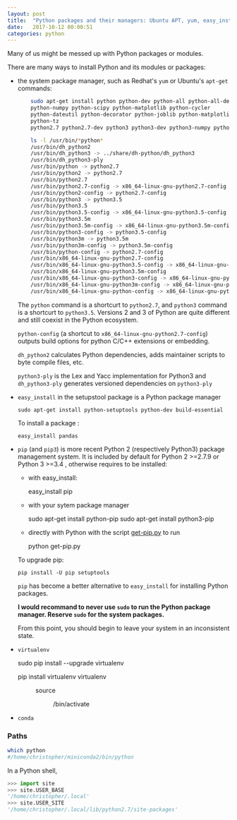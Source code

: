 ```yaml
---
layout: post
title:  "Python packages and their managers: Ubuntu APT, yum, easy_install, pip, virtualenv, conda"
date:   2017-10-12 00:00:51
categories: python
---
```


Many of us might be messed up with Python packages or modules.

There are many ways to install Python and its modules or packages:

- the system package manager, such as Redhat's `yum` or Ubuntu's `apt-get` commands:

  ```bash
      sudo apt-get install python python-dev python-all python-all-dev
      python-numpy python-scipy python-matplotlib python-cycler
      python-dateutil python-decorator python-joblib python-matplotlib-data
      python-tz
      python2.7 python2.7-dev python3 python3-dev python3-numpy python3.5

      ls -l /usr/bin/*python*
      /usr/bin/dh_python2
      /usr/bin/dh_python3 -> ../share/dh-python/dh_python3
      /usr/bin/dh_python3-ply
      /usr/bin/python -> python2.7
      /usr/bin/python2 -> python2.7
      /usr/bin/python2.7
      /usr/bin/python2.7-config -> x86_64-linux-gnu-python2.7-config
      /usr/bin/python2-config -> python2.7-config
      /usr/bin/python3 -> python3.5
      /usr/bin/python3.5
      /usr/bin/python3.5-config -> x86_64-linux-gnu-python3.5-config
      /usr/bin/python3.5m
      /usr/bin/python3.5m-config -> x86_64-linux-gnu-python3.5m-config
      /usr/bin/python3-config -> python3.5-config
      /usr/bin/python3m -> python3.5m
      /usr/bin/python3m-config -> python3.5m-config
      /usr/bin/python-config -> python2.7-config
      /usr/bin/x86_64-linux-gnu-python2.7-config
      /usr/bin/x86_64-linux-gnu-python3.5-config -> x86_64-linux-gnu-python3.5m-config
      /usr/bin/x86_64-linux-gnu-python3.5m-config
      /usr/bin/x86_64-linux-gnu-python3-config -> x86_64-linux-gnu-python3.5-config
      /usr/bin/x86_64-linux-gnu-python3m-config -> x86_64-linux-gnu-python3.5m-config
      /usr/bin/x86_64-linux-gnu-python-config -> x86_64-linux-gnu-python2.7-config
    ```


    The `python` command is a shortcurt to `python2.7`, and `python3` command is a shortcurt to `python3.5`. Versions 2 and 3 of Python are quite different and still coexist in the Python ecosystem.

    `python-config` (a shortcut to `x86_64-linux-gnu-python2.7-config`) outputs build options for python C/C++ extensions or embedding.

    `dh_python2` calculates Python dependencies, adds maintainer scripts to byte compile files, etc.

     `python3-ply` is the Lex and Yacc implementation for Python3 and `dh_python3-ply` generates versioned dependencies on `python3-ply`


- `easy_install` in the setupstool package is a Python package manager

      sudo apt-get install python-setuptools python-dev build-essential

    To install a package :

      easy_install pandas


- `pip` (and `pip3`) is more recent Python 2 (respectively Python3) package management system. It is included by default for Python 2 >=2.7.9 or Python 3 >=3.4 , otherwise requires to be installed:

    - with easy_install:

      easy_install pip

    - with your sytem package manager

      sudo apt-get install python-pip
      sudo apt-get install python3-pip

    - directly with Python with the script [get-pip.py](https://bootstrap.pypa.io/get-pip.py) to run

      python get-pip.py

    To upgrade pip:

      pip install -U pip setuptools

    `pip` has become a better alternative to `easy_install` for installing Python packages.

    **I would recommand to never use `sudo` to run the Python package manager. Reserve `sudo` for the system packages.**

    From this point, you should begin to leave your system in an inconsistent state.






- `virtualenv`

    sudo pip install --upgrade virtualenv

    pip install virtualenv
    virtualenv <DIR>
    source <DIR>/bin/activate


- `conda`



### Paths

```bash
which python
#/home/christopher/miniconda2/bin/python
```

In a Python shell,
```python
>>> import site
>>> site.USER_BASE
'/home/christopher/.local'
>>> site.USER_SITE
'/home/christopher/.local/lib/python2.7/site-packages'
```
